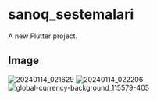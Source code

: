# sanoq_sestemalari

A new Flutter project.

## Image


![20240114_021629](https://github.com/rakhmatovsanjar/Convert/assets/137810130/263fb0d9-5e02-4cad-a605-1f04d8962ff4)
![20240114_022206](https://github.com/rakhmatovsanjar/Convert/assets/137810130/2e42818a-2d16-43e4-a041-137e81f9ba6d)
![global-currency-background_115579-405](https://github.com/rakhmatovsanjar/Convert/assets/137810130/c0cd5ac1-3502-4823-8be6-28f8a01cb285)
